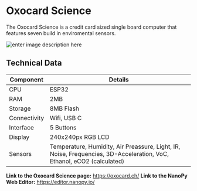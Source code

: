 # Oxocard Science

The Oxocard Science is a credit card sized single board computer that features seven build in enviromental sensors.

![enter image description here](https://www.oxocard.ch/images/science/Oxocard_Science-08d751a7.png)

## Technical Data
|Component |Details|
|--|--|
| CPU | ESP32 |
| RAM | 2MB |
| Storage | 8MB Flash |
| Connectivity | Wifi, USB C |
|  Interface | 5 Buttons |
| Display | 240x240px RGB LCD |
| Sensors | Temperature, Humidity, Air Preassure, Light, IR, Noise, Frequencies, 3D-Acceleration, VoC, Ethanol, eCO2 (calculated) |

**Link to the Oxocard Science page:**
https://oxocard.ch/
**Link to the NanoPy Web Editor:**
https://editor.nanopy.io/